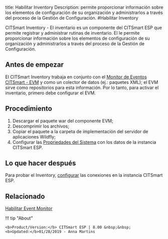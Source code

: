 
title: Habilitar Inventory
Description: permite proporcionar información sobre los elementos de configuración de su organización y administrarlos a través del proceso de la Gestión de Configuración.
#Habilitar Inventory

CITSmart Inventory - El inventario es un componente del CITSmart ESP que permite registrar y administrar rutinas de inventario. El le permite proporcionar información sobre los elementos de configuración de su organización y administrarlos a través del proceso de la Gestión de Configuración.  

Antes de empezar
-------------

El CITSmart Inventory trabaja en conjunto con el [Monitor de Eventos CITSmart - EVM][1] y como un colector de datos (ej.: paquetes XML); el EVM sirve como repositorios para esta información. Por lo tanto, para activar el inventario, primero debe configurar el EVM.  


Procedimiento
-------------

1. Descargar el paquete war del componente EVM;  
2. Descomprimir los archivos;  
3. Copiar el paquete a la carpeta de implementación del servidor de aplicaciones Wildfly;  
4. Configurar las [Propriedades del Sistema][2] con los datos de la instancia CITSmart ESP.

Lo que hacer después 
-------

Para probar el Inventory, [configurar][3] las conexiones en la instancia CITSmart ESP.

Relacionado
----------

[Habilitar Event Monitor][4]

[1]:/es-es/citsmart-esp-8/initial-settings/add-ons/event-monitor.html
[2]:/es-es/citsmart-esp-8/get-started/installation-and-upgrade/perform-installation.html#configuracao-do-system-properties
[3]:/es-es/citsmart-esp-8/processes/event/configuration/set-inventory-connection.html
[4]:/es-es/citsmart-esp-8/get-started/installation-and-upgrade/perform-installation.html

!!! tip "About"

    <b>Product/Version:</b> CITSmart ESP | 8.00 &nbsp;&nbsp;
    <b>Updated:</b>01/28/2019 - Anna Martins  
	
